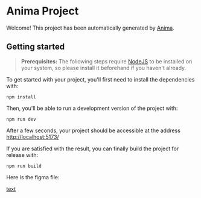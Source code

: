 # Anima Project

Welcome! This project has been automatically generated by [Anima](https://animaapp.com/).

## Getting started

> **Prerequisites:**
> The following steps require [NodeJS](https://nodejs.org/en/) to be installed on your system, so please
> install it beforehand if you haven't already.

To get started with your project, you'll first need to install the dependencies with:

```
npm install
```

Then, you'll be able to run a development version of the project with:

```
npm run dev
```

After a few seconds, your project should be accessible at the address
[http://localhost:5173/](http://localhost:5173/)


If you are satisfied with the result, you can finally build the project for release with:

```
npm run build
```
Here is the figma file: 

[text](https://www.figma.com/design/E75ZEIxqExtHsQh1rYDQPs/RYN---Case-Study-Website--Community-?node-id=0-1&p=f&t=T8Gg3iXJI9sj6VJk-0)